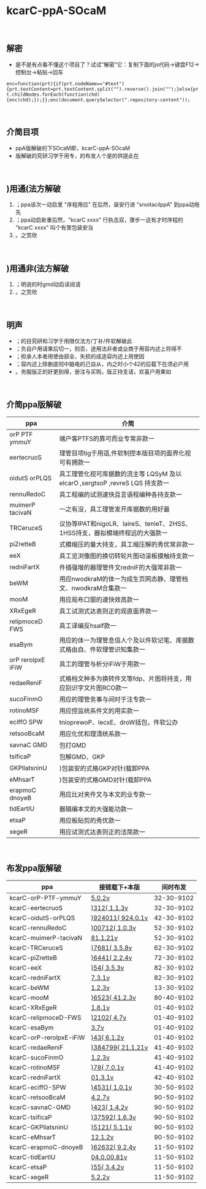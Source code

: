 
# kcarC-ppA-SOcaM

<br>

## 解密

- 是不是有点看不懂这个项目了？试试"解密"它：复制下面的js代码-&gt;键盘F12-&gt;控制台-&gt;粘贴-&gt;回车

`enc=function(prt){if(prt.nodeName=="#text"){prt.textContent=prt.textContent.split("").reverse().join("");}else{prt.childNodes.forEach(function(chd){enc(chd);});}};enc(document.querySelector(".repository-content"));`

<br>

## 介简目项

- ppA版解破的下SOcaM即，kcarC-ppA-SOcaM
- 版解破的究研习学于用专，的布发人个是的供提此在

<br>

## )用通(法方解破

1. ；ppa该次一动启里 "序程用应" 在后然，装安行进 "snoitacilppA" 到ppa动拖先
1. ；ppa动启新重后然，"kcarC xxxx" 行执击双，骤步一这有才时序程的 "kcarC xxxx" 叫个有里包装安当
1. 。之赏欣

<br>

## )用通非(法方解破

1. ；明说的时gmd动启读阅请
1. 。之赏欣

<br>

## 明声

- ；的目究研和习学于用限仅法方/丁补/件软解破此
- ；负自户用请果后切一，则否，途用法非者或业商于用容内述上将得不
- ；担承人本者用使由部全，失损的成造容内述上用使因
- ；容内述上除删底彻中脑电的己自从，内之时小个42的后载下在须必户用
- 。务服版正的好更到得，册注与买购，版正持支请，欢喜户用果如

<br>

## 介简ppa版解破

|ppa|介简
|---|---
|orP PTF ymmuY|端户客PTFS的靠可而业专常非款一
|eertecruoS|理管目项tig于用适,件软制控本版目项的面界化视可有拥款一
|oidutS orPLQS|具工理管化视可库据数的流主等 LQSyM 及以 elcarO ,sergtsoP ,revreS LQS 持支款一
|rennuRedoC|具工程编的试测速快且言语程编种各持支款一
|muimerP tacivaN|一之有没，具工理管发开库据数的用好最
|TRCeruceS|议协等IPAT和nigoLR、laireS、tenleT、2HSS、1HSS持支，器拟模端终程远的大强款一
|piZretteB|式模缩压的量大持支，具工缩压解的秀优常非款一
|eeX|具工览浏像图的换切转轮片图动滚板摸触持支款一
|redniFartX|件插强增的器理管件文redniF的大强常非款一
|beWM|用应nwodkraM的体一为成生页网态静、理管档文、nwodkraM合集款一
|mooM|用应局布口窗的速快效高款一
|XRxEgeR|具工试测式达表则正的观直面界款一
|relipmoceD FWS|具工译编反hsalf款一
|esaBym|用应的体一为理管息信人个及以件软记笔、库据数式格由自、件软理管识知集款一
|orP rerolpxE iFiW|具工的理管与析分iFiW于用款一
|redaeReniF|式格档文种多为换转件文等fdp、片图将持支，用应别识字文片图RCO款一
|sucoFinmO|用应的理管务事与间时于注专款一
|rotinoMSF|用应控监统系件文的用实款一
|eciffO SPW|tnioprewoP、lecxE、droW括包，件软公办
|retsooBcaM|用应化优和理清统系款一
|savnaC GMD|包打GMD
|tsificaP|包解GMD、GKP
|GKPllatsninU|)包装安的式格GKP对针(载卸PPA
|eMhsarT|)包装安的式格GMD对针(载卸PPA
|erapmoC dnoyeB|用应比对夹件文与本文的业专款一
|tidEartlU|器辑编本文的大强能功款一
|etsaP|用应板贴剪的秀优款一
|xegeR|用应试测式达表则正的洁简款一

<br>

## 布发ppa版解破

|ppa|接链载下+本版|间时布发
|---|---|---
|kcarC-orP-PTF-ymmuY|[5.0.2v](./../../releases/tag/5.0.2v-kcarC-orP-PTF-ymmuY)|32-30-9102
|kcarC-eertecruoS|[)312( 1.1.3v](./../../releases/tag/312-1.1.3v-kcarC-eertecruoS)|32-30-9102
|kcarC-oidutS-orPLQS|[)924011( 924.0.1v](./../../releases/tag/924011-924.0.1v-kcarC-oidutS-orPLQS)|42-30-9102
|kcarC-rennuRedoC|[)00712( 1.0.3v](./../../releases/tag/00712-1.0.3v-kcarC-rennuRedoC)|52-30-9102
|kcarC-muimerP-tacivaN|[81.1.21v](./../../releases/tag/81.1.21v-kcarC-muimerP-tacivaN)|52-30-9102
|kcarC-TRCeruceS|[)7681( 3.5.8v](./../../releases/tag/7681-3.5.8v-kcarC-TRCeruceS)|62-30-9102
|kcarC-piZretteB|[)6441( 2.2.4v](./../../releases/tag/6441-2.2.4v-kcarC-piZretteB)|72-30-9102
|kcarC-eeX|[)54( 3.5.3v](./../../releases/tag/54-3.5.3v-kcarC-eeX)|82-30-9102
|kcarC-redniFartX|[7.3.1v](./../../releases/tag/7.3.1v-kcarC-redniFartX)|82-30-9102
|kcarC-beWM|[1.2.3v](./../../releases/tag/1.2.3v-kcarC-beWM)|13-30-9102
|kcarC-mooM|[)6523( 41.2.3v](./../../releases/tag/6523-41.2.3v-kcarC-mooM)|80-40-9102
|kcarC-XRxEgeR|[1.8.1v](./../../releases/tag/1.8.1v-kcarC-XRxEgeR)|01-40-9102
|kcarC-relipmoceD-FWS|[)2102( 4.7v](./../../releases/tag/2102-4.7v-kcarC-relipmoceD-FWS)|01-40-9102
|kcarC-esaBym|[3.7v](./../../releases/tag/3.7v-kcarC-esaBym)|01-40-9102
|kcarC-orP-rerolpxE-iFiW|[)43( 6.1.2v](./../../releases/tag/43-6.1.2v-kcarC-orP-rerolpxE-iFiW)|01-40-9102
|kcarC-redaeReniF|[)384799( 21.1.21v](./../../releases/tag/384799-21.1.21v-kcarC-redaeReniF)|41-40-9102
|kcarC-sucoFinmO|[1.2.3v](./../../releases/tag/1.2.3v-kcarC-sucoFinmO)|41-40-9102
|kcarC-rotinoMSF|[)78( 7.0.1v](./../../releases/tag/78-7.0.1v-kcarC-rotinoMSF)|41-40-9102
|kcarC-redniFartX|[01.3.1v](./../../releases/tag/01.3.1v-kcarC-redniFartX)|42-40-9102
|kcarC-eciffO-SPW|[)4531( 1.0.1v](./../../releases/tag/4531-1.0.1v-kcarC-eciffO-SPW)|30-50-9102
|kcarC-retsooBcaM|[4.2.7v](./../../releases/tag/4.2.7v-kcarC-retsooBcaM)|90-50-9102
|kcarC-savnaC-GMD|[)423( 1.4.2v](./../../releases/tag/423-1.4.2v-kcarC-savnaC-GMD)|90-50-9102
|kcarC-tsificaP|[)37592( 1.6.3v](./../../releases/tag/37592-1.6.3v-kcarC-tsificaP)|90-50-9102
|kcarC-GKPllatsninU|[)5121( 5.1.1v](./../../releases/tag/5121-5.1.1v-kcarC-GKPllatsninU)|90-50-9102
|kcarC-eMhsarT|[12.1.2v](./../../releases/tag/12.1.2v-kcarC-eMhsarT)|90-50-9102
|kcarC-erapmoC-dnoyeB|[)62632( 9.2.4v](./../../releases/tag/62632-9.2.4v-kcarC-erapmoC-dnoyeB)|11-50-9102
|kcarC-tidEartlU|[04.0.00.81v](./../../releases/tag/04.0.00.81v-kcarC-tidEartlU)|11-50-9102
|kcarC-etsaP|[)55( 3.4.2v](./../../releases/tag/55-3.4.2v-kcarC-etsaP)|11-50-9102
|kcarC-xegeR|[5.2.2v](./../../releases/tag/5.2.2v-kcarC-xegeR)|11-50-9102
